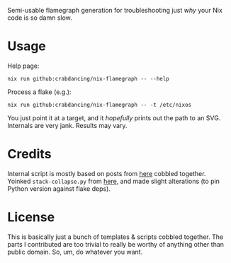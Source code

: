 Semi-usable flamegraph generation for troubleshooting just _why_ your Nix code is so damn slow.

# Usage

Help page:

```
nix run github:crabdancing/nix-flamegraph -- --help
```

Process a flake (e.g.):


```
nix run github:crabdancing/nix-flamegraph -- -t /etc/nixos
```

You just point it at a target, and it _hopefully_ prints out the path to an SVG. Internals are very jank. Results may vary.

# Credits

Internal script is mostly based on posts from [here](https://discourse.nixos.org/t/nix-flamegraph-or-profiling-tool/33333/11) cobbled together.
Yoinked `stack-collapse.py` from [here](https://raw.githubusercontent.com/NixOS/nix/master/contrib/stack-collapse.py), and made slight alterations (to pin Python version against flake deps).

# License

This is basically just a bunch of templates & scripts cobbled together. The parts I contributed are too trivial to really be worthy of anything other than public domain. So, um, do whatever you want.